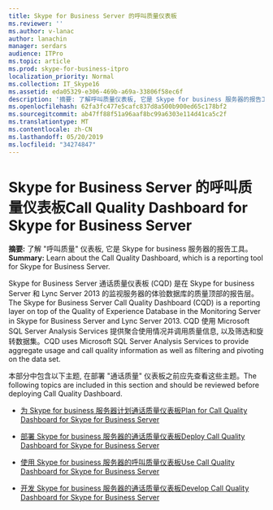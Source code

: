 ```yaml
---
title: Skype for Business Server 的呼叫质量仪表板
ms.reviewer: ''
ms.author: v-lanac
author: lanachin
manager: serdars
audience: ITPro
ms.topic: article
ms.prod: skype-for-business-itpro
localization_priority: Normal
ms.collection: IT_Skype16
ms.assetid: eda05329-e306-469b-a69a-33806f58ec6f
description: '摘要: 了解呼叫质量仪表板, 它是 Skype for business 服务器的报告工具。'
ms.openlocfilehash: 62fa3fc477e5cafc837d8a500b900ed65c178bf2
ms.sourcegitcommit: ab47ff88f51a96aaf8bc99a6303e114d41ca5c2f
ms.translationtype: MT
ms.contentlocale: zh-CN
ms.lasthandoff: 05/20/2019
ms.locfileid: "34274847"
---
```

# <a name="call-quality-dashboard-for-skype-for-business-server"></a><span data-ttu-id="7be4d-103">Skype for Business Server 的呼叫质量仪表板</span><span class="sxs-lookup"><span data-stu-id="7be4d-103">Call Quality Dashboard for Skype for Business Server</span></span>
 
<span data-ttu-id="7be4d-104">**摘要:** 了解 "呼叫质量" 仪表板, 它是 Skype for business 服务器的报告工具。</span><span class="sxs-lookup"><span data-stu-id="7be4d-104">**Summary:** Learn about the Call Quality Dashboard, which is a reporting tool for Skype for Business Server.</span></span>
 
<span data-ttu-id="7be4d-105">Skype for Business Server 通话质量仪表板 (CQD) 是在 Skype for business Server 和 Lync Server 2013 的监视服务器的体验数据库的质量顶部的报告层。</span><span class="sxs-lookup"><span data-stu-id="7be4d-105">The Skype for Business Server Call Quality Dashboard (CQD) is a reporting layer on top of the Quality of Experience Database in the Monitoring Server in Skype for Business Server and Lync Server 2013.</span></span> <span data-ttu-id="7be4d-106">CQD 使用 Microsoft SQL Server Analysis Services 提供聚合使用情况并调用质量信息, 以及筛选和旋转数据集。</span><span class="sxs-lookup"><span data-stu-id="7be4d-106">CQD uses Microsoft SQL Server Analysis Services to provide aggregate usage and call quality information as well as filtering and pivoting on the data set.</span></span>
  
<span data-ttu-id="7be4d-107">本部分中包含以下主题, 在部署 "通话质量" 仪表板之前应先查看这些主题。</span><span class="sxs-lookup"><span data-stu-id="7be4d-107">The following topics are included in this section and should be reviewed before deploying Call Quality Dashboard.</span></span>
  
- [<span data-ttu-id="7be4d-108">为 Skype for business 服务器计划通话质量仪表板</span><span class="sxs-lookup"><span data-stu-id="7be4d-108">Plan for Call Quality Dashboard for Skype for Business Server</span></span>](plan.md)
    
- [<span data-ttu-id="7be4d-109">部署 Skype for business 服务器的通话质量仪表板</span><span class="sxs-lookup"><span data-stu-id="7be4d-109">Deploy Call Quality Dashboard for Skype for Business Server</span></span>](deploy-0.md)
    
- [<span data-ttu-id="7be4d-110">使用 Skype for business 服务器的呼叫质量仪表板</span><span class="sxs-lookup"><span data-stu-id="7be4d-110">Use Call Quality Dashboard for Skype for Business Server</span></span>](use.md)
    
- [<span data-ttu-id="7be4d-111">开发 Skype for business 服务器的通话质量仪表板</span><span class="sxs-lookup"><span data-stu-id="7be4d-111">Develop Call Quality Dashboard for Skype for Business Server</span></span>](develop.md)
    

